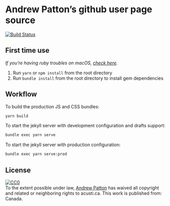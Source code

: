 Andrew Patton’s github user page source
=======================================

[![Build Status](https://travis-ci.org/acusti/acusti.github.io.svg?branch=master)](https://travis-ci.org/acusti/acusti.github.io)

## First time use

*If you’re having ruby troubles on macOS, [check here](https://stackoverflow.com/a/71034303/333625).*

1. Run `yarn` or `npm install` from the root directory
2. Run `bundle install` from the root directory to install gem dependencies

## Workflow

To build the production JS and CSS bundles:

```bash
yarn build
```

To start the jekyll server with development configuration and drafts support:

```bash
bundle exec yarn serve
```

To start the jekyll server with production configuration:

```bash
bundle exec yarn serve:prod
```

License
-------

<p xmlns:dct="http://purl.org/dc/terms/" xmlns:vcard="http://www.w3.org/2001/vcard-rdf/3.0#">
  <a rel="license"
     href="http://creativecommons.org/publicdomain/zero/1.0/">
    <img src="http://i.creativecommons.org/p/zero/1.0/88x31.png" style="border-style: none;" alt="CC0" />
  </a>
  <br />
  To the extent possible under law,
  <a rel="dct:publisher"
     href="https://www.acusti.ca">
    <span property="dct:title">Andrew Patton</span></a>
  has waived all copyright and related or neighboring rights to
  <span property="dct:title">acusti.ca</span>.
This work is published from:
<span property="vcard:Country" datatype="dct:ISO3166"
      content="CA" about="https://www.acusti.ca">
  Canada</span>.
</p>
